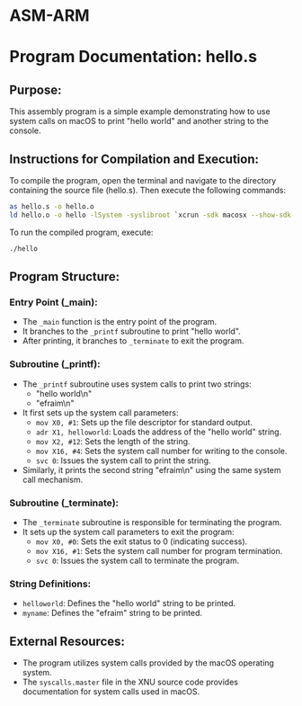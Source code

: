# ASM-ARM


# Program Documentation: hello.s

## Purpose:
This assembly program is a simple example demonstrating how to use system calls on macOS to print "hello world" and another string to the console.

## Instructions for Compilation and Execution:
To compile the program, open the terminal and navigate to the directory containing the source file (hello.s). Then execute the following commands:

```bash
as hello.s -o hello.o
ld hello.o -o hello -lSystem -syslibroot `xcrun -sdk macosx --show-sdk-path` -e _main -arch arm64
```

To run the compiled program, execute:

```bash
./hello
```

## Program Structure:

### Entry Point (_main):
- The `_main` function is the entry point of the program.
- It branches to the `_printf` subroutine to print "hello world".
- After printing, it branches to `_terminate` to exit the program.

### Subroutine (_printf):
- The `_printf` subroutine uses system calls to print two strings:
  - "hello world\n"
  - "efraim\n"
- It first sets up the system call parameters:
  - `mov X0, #1`: Sets up the file descriptor for standard output.
  - `adr X1, helloworld`: Loads the address of the "hello world" string.
  - `mov X2, #12`: Sets the length of the string.
  - `mov X16, #4`: Sets the system call number for writing to the console.
  - `svc 0`: Issues the system call to print the string.
- Similarly, it prints the second string "efraim\n" using the same system call mechanism.

### Subroutine (_terminate):
- The `_terminate` subroutine is responsible for terminating the program.
- It sets up the system call parameters to exit the program:
  - `mov X0, #0`: Sets the exit status to 0 (indicating success).
  - `mov X16, #1`: Sets the system call number for program termination.
  - `svc 0`: Issues the system call to terminate the program.

### String Definitions:
- `helloworld`: Defines the "hello world" string to be printed.
- `myname`: Defines the "efraim" string to be printed.

## External Resources:
- The program utilizes system calls provided by the macOS operating system.
- The `syscalls.master` file in the XNU source code provides documentation for system calls used in macOS.
